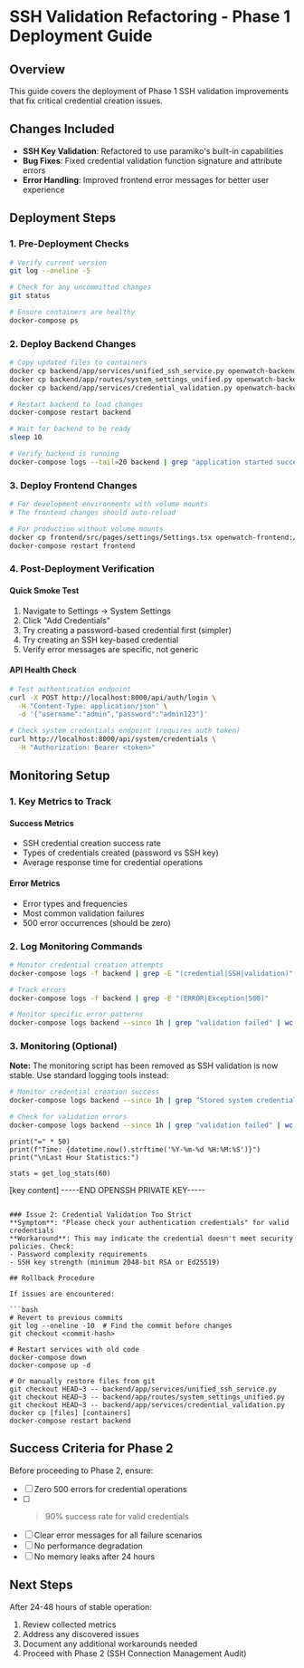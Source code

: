 # SSH Validation Refactoring - Phase 1 Deployment Guide

## Overview
This guide covers the deployment of Phase 1 SSH validation improvements that fix critical credential creation issues.

## Changes Included
- **SSH Key Validation**: Refactored to use paramiko's built-in capabilities
- **Bug Fixes**: Fixed credential validation function signature and attribute errors
- **Error Handling**: Improved frontend error messages for better user experience

## Deployment Steps

### 1. Pre-Deployment Checks
```bash
# Verify current version
git log --oneline -5

# Check for any uncommitted changes
git status

# Ensure containers are healthy
docker-compose ps
```

### 2. Deploy Backend Changes
```bash
# Copy updated files to containers
docker cp backend/app/services/unified_ssh_service.py openwatch-backend:/app/backend/app/services/
docker cp backend/app/routes/system_settings_unified.py openwatch-backend:/app/backend/app/routes/
docker cp backend/app/services/credential_validation.py openwatch-backend:/app/backend/app/services/

# Restart backend to load changes
docker-compose restart backend

# Wait for backend to be ready
sleep 10

# Verify backend is running
docker-compose logs --tail=20 backend | grep "application started successfully"
```

### 3. Deploy Frontend Changes
```bash
# For development environments with volume mounts
# The frontend changes should auto-reload

# For production without volume mounts
docker cp frontend/src/pages/settings/Settings.tsx openwatch-frontend:/app/src/pages/settings/
docker-compose restart frontend
```

### 4. Post-Deployment Verification

#### Quick Smoke Test
1. Navigate to Settings → System Settings
2. Click "Add Credentials"
3. Try creating a password-based credential first (simpler)
4. Try creating an SSH key-based credential
5. Verify error messages are specific, not generic

#### API Health Check
```bash
# Test authentication endpoint
curl -X POST http://localhost:8000/api/auth/login \
  -H "Content-Type: application/json" \
  -d '{"username":"admin","password":"admin123"}'

# Check system credentials endpoint (requires auth token)
curl http://localhost:8000/api/system/credentials \
  -H "Authorization: Bearer <token>"
```

## Monitoring Setup

### 1. Key Metrics to Track

#### Success Metrics
- SSH credential creation success rate
- Types of credentials created (password vs SSH key)
- Average response time for credential operations

#### Error Metrics
- Error types and frequencies
- Most common validation failures
- 500 error occurrences (should be zero)

### 2. Log Monitoring Commands

```bash
# Monitor credential creation attempts
docker-compose logs -f backend | grep -E "(credential|SSH|validation)"

# Track errors
docker-compose logs -f backend | grep -E "(ERROR|Exception|500)"

# Monitor specific error patterns
docker-compose logs backend --since 1h | grep "validation failed" | wc -l
```

### 3. Monitoring (Optional)

**Note:** The monitoring script has been removed as SSH validation is now stable. Use standard logging tools instead:

```bash
# Monitor credential creation success
docker-compose logs backend --since 1h | grep "Stored system credential" | wc -l

# Check for validation errors
docker-compose logs backend --since 1h | grep "validation failed" | wc -l
```
    print("=" * 50)
    print(f"Time: {datetime.now().strftime('%Y-%m-%d %H:%M:%S')}")
    print("\nLast Hour Statistics:")
    
    stats = get_log_stats(60)
[key content]
-----END OPENSSH PRIVATE KEY-----
```

### Issue 2: Credential Validation Too Strict
**Symptom**: "Please check your authentication credentials" for valid credentials
**Workaround**: This may indicate the credential doesn't meet security policies. Check:
- Password complexity requirements
- SSH key strength (minimum 2048-bit RSA or Ed25519)

## Rollback Procedure

If issues are encountered:

```bash
# Revert to previous commits
git log --oneline -10  # Find the commit before changes
git checkout <commit-hash>

# Restart services with old code
docker-compose down
docker-compose up -d

# Or manually restore files from git
git checkout HEAD~3 -- backend/app/services/unified_ssh_service.py
git checkout HEAD~3 -- backend/app/routes/system_settings_unified.py
git checkout HEAD~3 -- backend/app/services/credential_validation.py
docker cp [files] [containers]
docker-compose restart backend
```

## Success Criteria for Phase 2

Before proceeding to Phase 2, ensure:
- [ ] Zero 500 errors for credential operations
- [ ] >90% success rate for valid credentials
- [ ] Clear error messages for all failure scenarios
- [ ] No performance degradation
- [ ] No memory leaks after 24 hours

## Next Steps

After 24-48 hours of stable operation:
1. Review collected metrics
2. Address any discovered issues
3. Document any additional workarounds needed
4. Proceed with Phase 2 (SSH Connection Management Audit)
